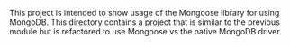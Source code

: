 This project is intended to show usage of the Mongoose library for using MongoDB. This directory contains a project that is similar to the previous module but is refactored to use Mongoose vs the native MongoDB driver.